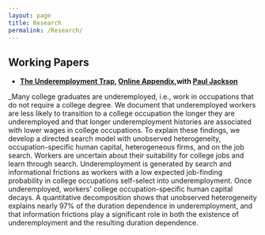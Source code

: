 ```yaml
---
layout: page
title: Research
permalink: /Research/
---
```



## Working Papers

- **[The Underemployment Trap](https://www.dropbox.com/s/uljorbz1iqr1iyy/DurDep.pdf?dl=0), [Online Appendix](https://www.dropbox.com/s/pqnjcjh3el1n4mn/DurDep_App.pdf?dl=0),with [Paul Jackson](https://www.paulgjackson.com/)**<br>

_Many college graduates are underemployed, i.e., work in occupations that do not require a college degree. We document that underemployed workers are less likely to transition to a college occupation the longer they are underemployed and that longer underemployment histories are associated with lower wages in college occupations. To explain these findings, we develop a directed search model with unobserved heterogeneity, occupation-specific human capital, heterogeneous firms, and on the job search. Workers are uncertain about their suitability for college jobs and learn through search. Underemployment is generated by search and informational frictions as workers with a low expected job-finding probability in college occupations self-select into underemployment. Once underemployed, workers' college occupation-specific human capital decays. A quantitative decomposition shows that unobserved heterogeneity explains nearly 97% of the duration dependence in underemployment, and that information frictions play a significant role in both the existence of underemployment and the resulting duration dependence. 

